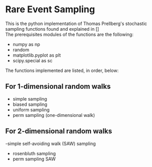 # Rare Event Sampling

This is the python implementation of Thomas Prellberg's stochastic sampling functions found and explained in []   
The prerequisites modules of the functions are the following:

- numpy as np
- random
- matplotlib.pyplot as plt
- scipy.special as sc

The functions implemented are listed, in order, below:

## For 1-dimensional random walks

- simple sampling 
- biased sampling
- uniform sampling
- perm sampling (one-dimensional walk)

## For 2-dimensional random walks

-simple self-avoiding walk (SAW) sampling
- rosenbluth sampling
- perm sampling SAW
